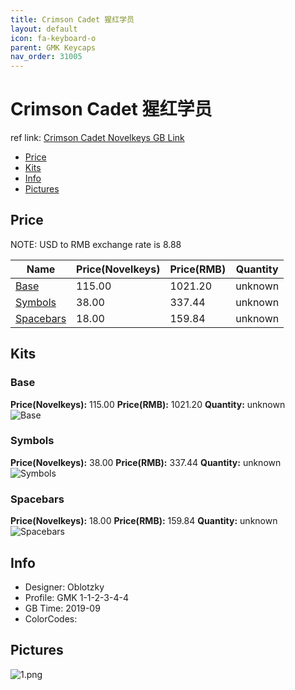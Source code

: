 ```yaml
---
title: Crimson Cadet 猩红学员
layout: default
icon: fa-keyboard-o
parent: GMK Keycaps
nav_order: 31005
---
```


# Crimson Cadet 猩红学员

ref link: [Crimson Cadet Novelkeys GB Link](https://novelkeys.xyz/collections/group-buys/products/gmk-crimson-cadet-gb)

* [Price](#price)
* [Kits](#kits)
* [Info](#info)
* [Pictures](#pictures)


## Price  
NOTE: USD to RMB exchange rate is 8.88

| Name          | Price(Novelkeys)    |  Price(RMB) | Quantity |
| ------------- | ------------ |  ---------- | -------- |
|[Base](#base)|115.00|1021.20|unknown|
|[Symbols](#symbols)|38.00|337.44|unknown|
|[Spacebars](#spacebars)|18.00|159.84|unknown|


## Kits
### Base
**Price(Novelkeys):** 115.00    **Price(RMB):** 1021.20    **Quantity:** unknown  
<img src="{{ 'assets/images/gmk-keycaps/crimsoncadet/kits_pics/base.png' | relative_url }}" alt="Base" class="image featured">

### Symbols
**Price(Novelkeys):** 38.00    **Price(RMB):** 337.44    **Quantity:** unknown  
<img src="{{ 'assets/images/gmk-keycaps/crimsoncadet/kits_pics/symbols.png' | relative_url }}" alt="Symbols" class="image featured">

### Spacebars
**Price(Novelkeys):** 18.00    **Price(RMB):** 159.84    **Quantity:** unknown  
<img src="{{ 'assets/images/gmk-keycaps/crimsoncadet/kits_pics/spacebars.png' | relative_url }}" alt="Spacebars" class="image featured">


## Info
* Designer: Oblotzky
* Profile: GMK 1-1-2-3-4-4
* GB Time: 2019-09
* ColorCodes:  


## Pictures
<img src="{{ 'assets/images/gmk-keycaps/crimsoncadet/rendering_pics/1.png' | relative_url }}" alt="1.png" class="image featured">
